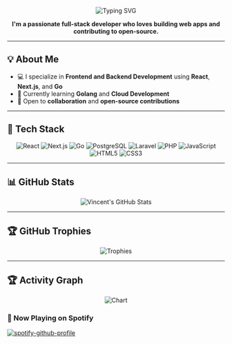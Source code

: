 <p align="center">
  <img src="https://readme-typing-svg.herokuapp.com?font=Fira+Code&pause=1000&color=36BCF7&center=true&vCenter=true&width=435&lines=Hi%2C+I'm+Vincent+Tan+👋;Welcome+to+my+GitHub+Profile!" alt="Typing SVG" />
</p>

<p align="center">
  <strong>I'm a passionate full-stack developer who loves building web apps and contributing to open-source.</strong>
</p>

---

## 💡 About Me

- 💻 I specialize in **Frontend and Backend Development** using **React**, **Next.js**, and **Go**
- 🌱 Currently learning **Golang** and **Cloud Development**
- 🤝 Open to **collaboration** and **open-source contributions**

---

## 🧰 Tech Stack

<p align="center">
  <img src="https://img.shields.io/badge/React-61DAFB?style=flat-square&logo=react&logoColor=black" alt="React" />
  <img src="https://img.shields.io/badge/Next.js-000000?style=flat-square&logo=next.js&logoColor=white" alt="Next.js" />
  <img src="https://img.shields.io/badge/Go-00ADD8?style=flat-square&logo=go&logoColor=white" alt="Go" />
  <img src="https://img.shields.io/badge/PostgreSQL-336791?style=flat-square&logo=postgresql&logoColor=white" alt="PostgreSQL" />
  <img src="https://img.shields.io/badge/Laravel-FF2D20?style=flat-square&logo=laravel&logoColor=white" alt="Laravel" />
  <img src="https://img.shields.io/badge/PHP-777BB4?style=flat-square&logo=php&logoColor=white" alt="PHP" />
  <img src="https://img.shields.io/badge/JavaScript-F7DF1E?style=flat-square&logo=javascript&logoColor=black" alt="JavaScript" />
  <img src="https://img.shields.io/badge/HTML5-E34F26?style=flat-square&logo=html5&logoColor=white" alt="HTML5" />
  <img src="https://img.shields.io/badge/CSS3-1572B6?style=flat-square&logo=css3&logoColor=white" alt="CSS3" />
</p>

---

## 📊 GitHub Stats

<p align="center">
  <img src="https://github-readme-stats.vercel.app/api?username=cyawa8&show_icons=true&theme=radical" alt="Vincent's GitHub Stats" />
</p>

---

## 🏆 GitHub Trophies

<p align="center">
  <img src="https://github-profile-trophy.vercel.app/?username=cyawa8&theme=monokai&no-frame=true&margin-w=10" alt="Trophies" />
</p>

---

## 🏆 Activity Graph
<p align="center">
  <img src="https://github-readme-activity-graph.vercel.app/graph?username=cyawa8&theme=dracula&no-frame=true&margin-w=10" alt="Chart" />
</p>

### 🎵 Now Playing on Spotify

[![spotify-github-profile](https://spotify-github-profile.vercel.app/api/view?uid=MercifulFarmer&cover_image=true&theme=default&show_offline=true&background_color=121212&interchange=false)](https://open.spotify.com/user/MercifulFarmer)


